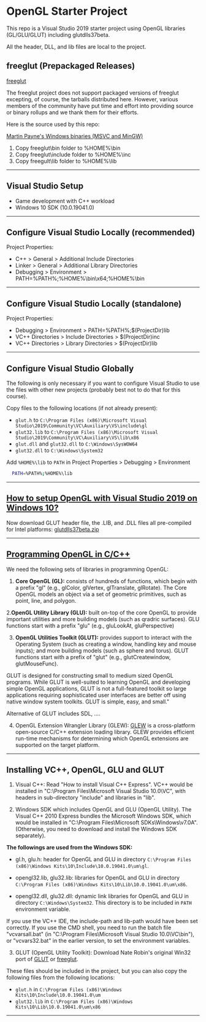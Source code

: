 # OpenGL Starter Project

This repo is a Visual Studio 2019 starter project using OpenGL libraries (GL/GLU/GLUT) including glutdlls37beta.

All the header, DLL, and lib files are local to the project.

## freeglut (Prepackaged Releases)

[freeglut](http://freeglut.sourceforge.net/index.php#download)

The freeglut project does not support packaged versions of freeglut excepting, of course, the tarballs distributed here. However, various members of the community have put time and effort into providing source or binary rollups and we thank them for their efforts.

Here is the source used by this repo:

[Martin Payne's Windows binaries (MSVC and MinGW)](https://www.transmissionzero.co.uk/software/freeglut-devel/)

1. Copy freeglut\bin folder to %HOME%\bin
2. Copy freeglut\include folder to %HOME%\inc
3. Copy freegult\lib folder to %HOME%\lib


----------


## Visual Studio Setup

- Game development with C++ workload
- Windows 10 SDK (10.0.19041.0)

----------


## Configure Visual Studio Locally (recommended)

Project Properties:

- C++ > General > Additional Include Directories
- Linker > General > Additional Library Directories
- Debugging > Environment > PATH=%PATH%;%HOME%\bin\x64;%HOME%\bin


----------


## Configure Visual Studio Locally (standalone)

Project Properties:

- Debugging > Environment > PATH=%PATH%;$(ProjectDir)lib
- VC++ Directories > Include Directories > $(ProjectDir)inc
- VC++ Directories > Library Directories > $(ProjectDir)lib


----------


## Configure Visual Studio Globally

The following is only necessary if you want to configure Visual Studio to use the files with other new projects (probably best not to do that for this course).

Copy files to the following locations (if not already present):

- `glut.h` to `C:\Program Files (x86)\Microsoft Visual Studio\2019\Community\VC\Auxiliary\VS\include\gl`
- `glut32.lib` to `C:\Program Files (x86)\Microsoft Visual Studio\2019\Community\VC\Auxiliary\VS\lib\x86`
- `glut.dll` and `glut32.dll` to `C:\Windows\SysWOW64`
- `glut32.dll` to `C:\Windows\System32`


Add `%HOME%\lib` to `PATH` in Project Properties > Debugging > Environment

```bash
  PATH=%PATH%;%HOME%\lib
```

----------

## [How to setup OpenGL with Visual Studio 2019 on Windows 10?](https://www.geeksforgeeks.org/how-to-setup-opengl-with-visual-studio-2019-on-windows-10/)

Now download GLUT header file, the .LIB, and .DLL files all pre-compiled for Intel platforms: [glutdlls37beta.zip](https://www.opengl.org/resources/libraries/glut/glutdlls37beta.zip)

----------

## [Programming OpenGL in C/C++](https://www3.ntu.edu.sg/home/ehchua/programming/opengl/HowTo_OpenGL_C.html)

We need the following sets of libraries in programming OpenGL:

1. **Core OpenGL (GL):** consists of hundreds of functions, which begin with a prefix "gl" (e.g., glColor, glVertex, glTranslate, glRotate). The Core OpenGL models an object via a set of geometric primitives, such as point, line, and polygon.

2.**OpenGL Utility Library (GLU):** built on-top of the core OpenGL to provide important utilities and more building models (such as qradric surfaces). GLU functions start with a prefix "glu" (e.g., gluLookAt, gluPerspective)

3. **OpenGL Utilities Toolkit (GLUT):** provides support to interact with the Operating System (such as creating a window, handling key and mouse inputs); and more building models (such as sphere and torus). GLUT functions start with a prefix of "glut" (e.g., glutCreatewindow, glutMouseFunc).

GLUT is designed for constructing small to medium sized OpenGL programs. While GLUT is well-suited to learning OpenGL and developing simple OpenGL applications, GLUT is not a full-featured toolkit so large applications requiring sophisticated user interfaces are better off using native window system toolkits. GLUT is simple, easy, and small."

Alternative of GLUT includes SDL, ....

4. OpenGL Extension Wrangler Library (GLEW): [GLEW](http://glew.sourceforge.net/) is a cross-platform open-source C/C++ extension loading library. GLEW provides efficient run-time mechanisms for determining which OpenGL extensions are supported on the target platform.

----------

##  Installing VC++, OpenGL, GLU and GLUT

1. Visual C++: Read "How to install Visual C++ Express". VC++ would be installed in "C:\Program Files\Microsoft Visual Studio 10.0\VC", with headers in sub-directory "include" and libraries in "lib".

2. Windows SDK which includes OpenGL and GLU (OpenGL Utility). The Visual C++ 2010 Express bundles the Microsoft Windows SDK, which would be installed in "C:\Program Files\Microsoft SDKs\Windows\v7.0A". (Otherwise, you need to download and install the Windows SDK separately).

**The followings are used from the Windows SDK:**

- gl.h, glu.h: header for OpenGL and GLU in directory `C:\Program Files (x86)\Windows Kits\10\Include\10.0.19041.0\um\gl`.

- opengl32.lib, glu32.lib: libraries for OpenGL and GLU in directory `C:\Program Files (x86)\Windows Kits\10\Lib\10.0.19041.0\um\x86`.

- opengl32.dll, glu32.dll: dynamic link libraries for OpenGL and GLU in directory `C:\Windows\System32`. This directory is to be included in `PATH` environment variable.

If you use the VC++ IDE, the include-path and lib-path would have been set correctly. If you use the CMD shell, you need to run the batch file "vcvarsall.bat" (in "C:\Program Files\Microsoft Visual Studio 10.0\VC\bin"), or "vcvars32.bat" in the earlier version, to set the environment variables.

3. GLUT (OpenGL Utility Toolkit): Download Nate Robin's original Win32 port of [GLUT](http://www.xmission.com/~nate/glut.html) or [freeglut](http://freeglut.sourceforge.net). 

These files should be included in the project, but you can also copy the following files from the following locations:

- `glut.h` in `C:\Program Files (x86)\Windows Kits\10\Include\10.0.19041.0\um`
- `glut32.lib` in `C:\Program Files (x86)\Windows Kits\10\Lib\10.0.19041.0\um\x86`

----------


